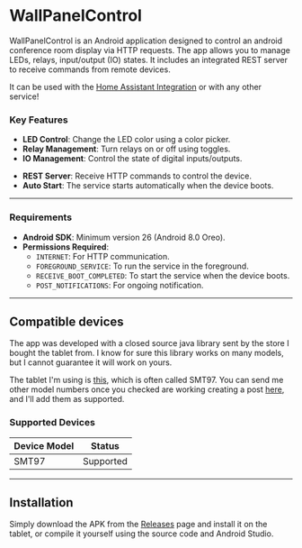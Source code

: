 # WallPanelControl

WallPanelControl is an Android application designed to control an android conference room display via HTTP requests. The app allows you to manage LEDs, relays, input/output (IO) states. It includes an integrated REST server to receive commands from remote devices.

It can be used with the [Home Assistant Integration](https://github.com/AlessandroTischer/HA-WallPanelControl) or with any other service!

### Key Features

- **LED Control**: Change the LED color using a color picker.
- **Relay Management**: Turn relays on or off using toggles.
- **IO Management**: Control the state of digital inputs/outputs.
<!-- - **Temperature and Humidity Monitoring**: Display real-time data. -->
- **REST Server**: Receive HTTP commands to control the device.
- **Auto Start**: The service starts automatically when the device boots.

---

### Requirements

- **Android SDK**: Minimum version 26 (Android 8.0 Oreo).
- **Permissions Required**:
  - `INTERNET`: For HTTP communication.
  - `FOREGROUND_SERVICE`: To run the service in the foreground.
  - `RECEIVE_BOOT_COMPLETED`: To start the service when the device boots.
  - `POST_NOTIFICATIONS`: For ongoing notification.

---

## Compatible devices

The app was developed with a closed source java library sent by the store I bought the tablet from. I know for sure this library works on many models, but I cannot guarantee it will work on yours.

The tablet I'm using is [this](https://www.alibaba.com/product-detail/9-7-Inch-Android-Intelligent-Central_1601238011512.html?spm=a2700.shop_plgr.41413.23.72e57121hUKIkI), which is often called SMT97. You can send me other model numbers once you checked are working creating a post [here](https://community.home-assistant.io/t/support-for-leds-on-meeting-room-tablets/804178/5), and I'll add them as supported.

### Supported Devices

| Device Model | Status       |
|--------------|--------------|
| SMT97        | Supported|

---

## Installation

Simply download the APK from the [Releases](https://github.com/AlessandroTischer/WallPanelControl/releases) page and install it on the tablet, or compile it yourself using the source code and Android Studio.